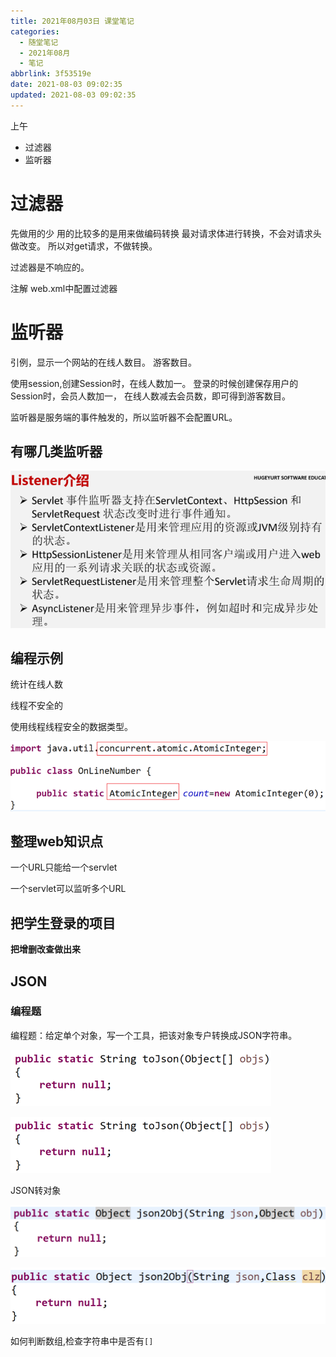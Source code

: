 ```yaml
---
title: 2021年08月03日 课堂笔记
categories:
  - 随堂笔记
  - 2021年08月
  - 笔记
abbrlink: 3f53519e
date: 2021-08-03 09:02:35
updated: 2021-08-03 09:02:35
---
```

上午
- 过滤器
- 监听器

# 过滤器
先做用的少
用的比较多的是用来做编码转换
最对请求体进行转换，不会对请求头做改变。
所以对get请求，不做转换。


过滤器是不响应的。

注解
web.xml中配置过滤器

# 监听器
引例，显示一个网站的在线人数目。
游客数目。

使用session,创建Session时，在线人数加一。
登录的时候创建保存用户的Session时，会员人数加一，
在线人数减去会员数，即可得到游客数目。

监听器是服务端的事件触发的，所以监听器不会配置URL。

## 有哪几类监听器



![image-20210803093926168](https://raw.githubusercontent.com/lanlan2017/images/master/Blog/Sum/20210803093926.png)





## 编程示例

统计在线人数



线程不安全的

使用线程线程安全的数据类型。

![image-20210803094801574](https://raw.githubusercontent.com/lanlan2017/images/master/Blog/Sum/20210803094801.png)



## 整理web知识点

一个URL只能给一个servlet

一个servlet可以监听多个URL


## 把学生登录的项目
**把增删改查做出来**

## JSON

### 编程题

编程题：给定单个对象，写一个工具，把该对象专户转换成JSON字符串。

![image-20210803104029739](https://raw.githubusercontent.com/lanlan2017/images/master/Blog/Sum/20210803104029.png)

![](https://raw.githubusercontent.com/lanlan2017/images/master/Blog/Sum/20210803104029.png)

JSON转对象

![image-20210803104432858](https://raw.githubusercontent.com/lanlan2017/images/master/Blog/Sum/20210803104432.png)

![image-20210803104438270](https://raw.githubusercontent.com/lanlan2017/images/master/Blog/Sum/20210803104438.png)

如何判断数组,检查字符串中是否有`[]`

